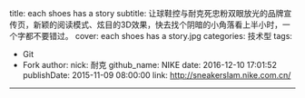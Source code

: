 title: each shoes has a story
subtitle: 让球鞋控与耐克死忠粉双眼放光的品牌宣传页，新颖的阅读模式、炫目的3D效果，快去找个阴暗的小角落看上半小时，一个字都不要错过。
cover: each shoes has a story.jpg
categories: 技术型
tags:
  - Git
  - Fork
author:
  nick: 耐克
  github_name: NIKE
date: 2016-12-10 17:01:52
publishDate: 2015-11-09 08:00:00
link: http://sneakerslam.nike.com.cn/
---

<!-- more -->
